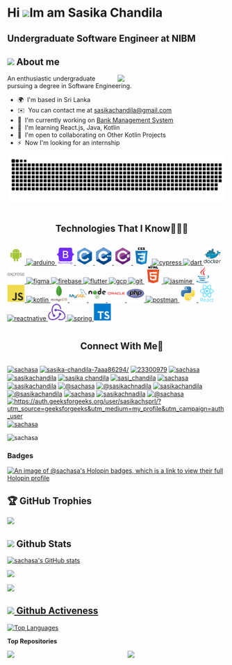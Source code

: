 Hi ![](https://user-images.githubusercontent.com/18350557/176309783-0785949b-9127-417c-8b55-ab5a4333674e.gif)Im am Sasika Chandila
=======================================================================================================================================

Undergraduate Software Engineer at NIBM
-------------------------------

## <picture><img src = "https://github.com/7oSkaaa/7oSkaaa/blob/main/Images/about_me.gif?raw=true" width = 50px></picture> About me

<picture> <img align="right" src="https://github.com/7oSkaaa/7oSkaaa/blob/main/Images/Right_Side.gif?raw=true" width = 250px></picture>

An enthusiastic undergraduate pursuing a degree in Software Engineering.

* 🌍  I'm based in Sri Lanka
* ✉️  You can contact me at [sasikachandila@gmail.com](mailto:sasikachandila@gmail.com)
* 🚀  I'm currently working on [Bank Management System](http://https://github.com/sachasa/Bank-Management-System-)
* 🧠  I'm learning React.js, Java, Kotlin
* 🤝  I'm open to collaborating on Other Kotlin Projects
* ⚡  Now I'm looking for an internship

<!--- snake -->
<div align="center">
  <img  src="https://github.com/1999AZZAR/1999AZZAR/blob/main/resources/img/grid-snake.svg"
       alt="snake" /></a>
</div>

<div id="user-content-toc">
  <ul align="center">
    <summary><h2 style="display: inline-block">Technologies That I Know👨🏻‍💻</h2></summary>
  </ul>
</div>
<p align="left"> <a href="https://developer.android.com" target="_blank" rel="noreferrer"> <img src="https://raw.githubusercontent.com/devicons/devicon/master/icons/android/android-original-wordmark.svg" alt="android" width="40" height="40"/> </a> <a href="https://www.arduino.cc/" target="_blank" rel="noreferrer"> <img src="https://cdn.worldvectorlogo.com/logos/arduino-1.svg" alt="arduino" width="40" height="40"/> </a> <a href="https://getbootstrap.com" target="_blank" rel="noreferrer"> <img src="https://raw.githubusercontent.com/devicons/devicon/master/icons/bootstrap/bootstrap-plain-wordmark.svg" alt="bootstrap" width="40" height="40"/> </a> <a href="https://www.cprogramming.com/" target="_blank" rel="noreferrer"> <img src="https://raw.githubusercontent.com/devicons/devicon/master/icons/c/c-original.svg" alt="c" width="40" height="40"/> </a> <a href="https://www.w3schools.com/cpp/" target="_blank" rel="noreferrer"> <img src="https://raw.githubusercontent.com/devicons/devicon/master/icons/cplusplus/cplusplus-original.svg" alt="cplusplus" width="40" height="40"/> </a> <a href="https://www.w3schools.com/cs/" target="_blank" rel="noreferrer"> <img src="https://raw.githubusercontent.com/devicons/devicon/master/icons/csharp/csharp-original.svg" alt="csharp" width="40" height="40"/> </a> <a href="https://www.w3schools.com/css/" target="_blank" rel="noreferrer"> <img src="https://raw.githubusercontent.com/devicons/devicon/master/icons/css3/css3-original-wordmark.svg" alt="css3" width="40" height="40"/> </a> <a href="https://www.cypress.io" target="_blank" rel="noreferrer"> <img src="https://raw.githubusercontent.com/simple-icons/simple-icons/6e46ec1fc23b60c8fd0d2f2ff46db82e16dbd75f/icons/cypress.svg" alt="cypress" width="40" height="40"/> </a> <a href="https://dart.dev" target="_blank" rel="noreferrer"> <img src="https://www.vectorlogo.zone/logos/dartlang/dartlang-icon.svg" alt="dart" width="40" height="40"/> </a> <a href="https://www.docker.com/" target="_blank" rel="noreferrer"> <img src="https://raw.githubusercontent.com/devicons/devicon/master/icons/docker/docker-original-wordmark.svg" alt="docker" width="40" height="40"/> </a> <a href="https://expressjs.com" target="_blank" rel="noreferrer"> <img src="https://raw.githubusercontent.com/devicons/devicon/master/icons/express/express-original-wordmark.svg" alt="express" width="40" height="40"/> </a> <a href="https://www.figma.com/" target="_blank" rel="noreferrer"> <img src="https://www.vectorlogo.zone/logos/figma/figma-icon.svg" alt="figma" width="40" height="40"/> </a> <a href="https://firebase.google.com/" target="_blank" rel="noreferrer"> <img src="https://www.vectorlogo.zone/logos/firebase/firebase-icon.svg" alt="firebase" width="40" height="40"/> </a> <a href="https://flutter.dev" target="_blank" rel="noreferrer"> <img src="https://www.vectorlogo.zone/logos/flutterio/flutterio-icon.svg" alt="flutter" width="40" height="40"/> </a> <a href="https://cloud.google.com" target="_blank" rel="noreferrer"> <img src="https://www.vectorlogo.zone/logos/google_cloud/google_cloud-icon.svg" alt="gcp" width="40" height="40"/> </a> <a href="https://git-scm.com/" target="_blank" rel="noreferrer"> <img src="https://www.vectorlogo.zone/logos/git-scm/git-scm-icon.svg" alt="git" width="40" height="40"/> </a> <a href="https://www.w3.org/html/" target="_blank" rel="noreferrer"> <img src="https://raw.githubusercontent.com/devicons/devicon/master/icons/html5/html5-original-wordmark.svg" alt="html5" width="40" height="40"/> </a> <a href="https://jasmine.github.io/" target="_blank" rel="noreferrer"> <img src="https://www.vectorlogo.zone/logos/jasmine/jasmine-icon.svg" alt="jasmine" width="40" height="40"/> </a> <a href="https://www.java.com" target="_blank" rel="noreferrer"> <img src="https://raw.githubusercontent.com/devicons/devicon/master/icons/java/java-original.svg" alt="java" width="40" height="40"/> </a> <a href="https://developer.mozilla.org/en-US/docs/Web/JavaScript" target="_blank" rel="noreferrer"> <img src="https://raw.githubusercontent.com/devicons/devicon/master/icons/javascript/javascript-original.svg" alt="javascript" width="40" height="40"/> </a> <a href="https://kotlinlang.org" target="_blank" rel="noreferrer"> <img src="https://www.vectorlogo.zone/logos/kotlinlang/kotlinlang-icon.svg" alt="kotlin" width="40" height="40"/> </a> <a href="https://www.mongodb.com/" target="_blank" rel="noreferrer"> <img src="https://raw.githubusercontent.com/devicons/devicon/master/icons/mongodb/mongodb-original-wordmark.svg" alt="mongodb" width="40" height="40"/> </a> <a href="https://www.mysql.com/" target="_blank" rel="noreferrer"> <img src="https://raw.githubusercontent.com/devicons/devicon/master/icons/mysql/mysql-original-wordmark.svg" alt="mysql" width="40" height="40"/> </a> <a href="https://nodejs.org" target="_blank" rel="noreferrer"> <img src="https://raw.githubusercontent.com/devicons/devicon/master/icons/nodejs/nodejs-original-wordmark.svg" alt="nodejs" width="40" height="40"/> </a> <a href="https://www.oracle.com/" target="_blank" rel="noreferrer"> <img src="https://raw.githubusercontent.com/devicons/devicon/master/icons/oracle/oracle-original.svg" alt="oracle" width="40" height="40"/> </a> <a href="https://www.php.net" target="_blank" rel="noreferrer"> <img src="https://raw.githubusercontent.com/devicons/devicon/master/icons/php/php-original.svg" alt="php" width="40" height="40"/> </a> <a href="https://postman.com" target="_blank" rel="noreferrer"> <img src="https://www.vectorlogo.zone/logos/getpostman/getpostman-icon.svg" alt="postman" width="40" height="40"/> </a> <a href="https://www.python.org" target="_blank" rel="noreferrer"> <img src="https://raw.githubusercontent.com/devicons/devicon/master/icons/python/python-original.svg" alt="python" width="40" height="40"/> </a> <a href="https://reactjs.org/" target="_blank" rel="noreferrer"> <img src="https://raw.githubusercontent.com/devicons/devicon/master/icons/react/react-original-wordmark.svg" alt="react" width="40" height="40"/> </a> <a href="https://reactnative.dev/" target="_blank" rel="noreferrer"> <img src="https://reactnative.dev/img/header_logo.svg" alt="reactnative" width="40" height="40"/> </a> <a href="https://redux.js.org" target="_blank" rel="noreferrer"> <img src="https://raw.githubusercontent.com/devicons/devicon/master/icons/redux/redux-original.svg" alt="redux" width="40" height="40"/> </a> <a href="https://spring.io/" target="_blank" rel="noreferrer"> <img src="https://www.vectorlogo.zone/logos/springio/springio-icon.svg" alt="spring" width="40" height="40"/> </a> <a href="https://www.typescriptlang.org/" target="_blank" rel="noreferrer"> <img src="https://raw.githubusercontent.com/devicons/devicon/master/icons/typescript/typescript-original.svg" alt="typescript" width="40" height="40"/> </a> </p>



<div id="user-content-toc">
  <ul align="center">
    <summary><h2 style="display: inline-block">Connect With Me🤝</h2></summary>
  </ul>
</div>
<p align="left">
<a href="https://codepen.io/sachasa" target="blank"><img align="center" src="https://raw.githubusercontent.com/rahuldkjain/github-profile-readme-generator/master/src/images/icons/Social/codepen.svg" alt="sachasa" height="30" width="40" /></a>
<a href="https://linkedin.com/in/sasika-chandila-7aaa86294/" target="blank"><img align="center" src="https://raw.githubusercontent.com/rahuldkjain/github-profile-readme-generator/master/src/images/icons/Social/linked-in-alt.svg" alt="sasika-chandila-7aaa86294/" height="30" width="40" /></a>
<a href="https://stackoverflow.com/users/23300979" target="blank"><img align="center" src="https://raw.githubusercontent.com/rahuldkjain/github-profile-readme-generator/master/src/images/icons/Social/stack-overflow.svg" alt="23300979" height="30" width="40" /></a>
<a href="https://codesandbox.com/sachasa" target="blank"><img align="center" src="https://raw.githubusercontent.com/rahuldkjain/github-profile-readme-generator/master/src/images/icons/Social/codesandbox.svg" alt="sachasa" height="30" width="40" /></a>
<a href="https://kaggle.com/sasikachandila" target="blank"><img align="center" src="https://raw.githubusercontent.com/rahuldkjain/github-profile-readme-generator/master/src/images/icons/Social/kaggle.svg" alt="sasikachandila" height="30" width="40" /></a>
<a href="https://fb.com/sasika chandila" target="blank"><img align="center" src="https://raw.githubusercontent.com/rahuldkjain/github-profile-readme-generator/master/src/images/icons/Social/facebook.svg" alt="sasika chandila" height="30" width="40" /></a>
<a href="https://instagram.com/sasi_chandila" target="blank"><img align="center" src="https://raw.githubusercontent.com/rahuldkjain/github-profile-readme-generator/master/src/images/icons/Social/instagram.svg" alt="sasi_chandila" height="30" width="40" /></a>
<a href="https://dribbble.com/sachasa" target="blank"><img align="center" src="https://raw.githubusercontent.com/rahuldkjain/github-profile-readme-generator/master/src/images/icons/Social/dribbble.svg" alt="sachasa" height="30" width="40" /></a>
<a href="https://www.behance.net/sasikachandila" target="blank"><img align="center" src="https://raw.githubusercontent.com/rahuldkjain/github-profile-readme-generator/master/src/images/icons/Social/behance.svg" alt="sasikachandila" height="30" width="40" /></a>
<a href="https://hashnode.com/@sachasa" target="blank"><img align="center" src="https://raw.githubusercontent.com/rahuldkjain/github-profile-readme-generator/master/src/images/icons/Social/hashnode.svg" alt="@sachasa" height="30" width="40" /></a>
<a href="https://medium.com/@sasikachnadila" target="blank"><img align="center" src="https://raw.githubusercontent.com/rahuldkjain/github-profile-readme-generator/master/src/images/icons/Social/medium.svg" alt="@sasikachnadila" height="30" width="40" /></a>
<a href="https://www.codechef.com/users/sasikachandila" target="blank"><img align="center" src="https://cdn.jsdelivr.net/npm/simple-icons@3.1.0/icons/codechef.svg" alt="sasikachandila" height="30" width="40" /></a>
<a href="https://www.hackerrank.com/@sasikachandila" target="blank"><img align="center" src="https://raw.githubusercontent.com/rahuldkjain/github-profile-readme-generator/master/src/images/icons/Social/hackerrank.svg" alt="@sasikachandila" height="30" width="40" /></a>
<a href="https://codeforces.com/profile/sachasa" target="blank"><img align="center" src="https://raw.githubusercontent.com/rahuldkjain/github-profile-readme-generator/master/src/images/icons/Social/codeforces.svg" alt="sachasa" height="30" width="40" /></a>
<a href="https://www.leetcode.com/sasikachnadila" target="blank"><img align="center" src="https://raw.githubusercontent.com/rahuldkjain/github-profile-readme-generator/master/src/images/icons/Social/leet-code.svg" alt="sasikachnadila" height="30" width="40" /></a>
<a href="https://www.hackerearth.com/@sachasa" target="blank"><img align="center" src="https://raw.githubusercontent.com/rahuldkjain/github-profile-readme-generator/master/src/images/icons/Social/hackerearth.svg" alt="@sachasa" height="30" width="40" /></a>
<a href="https://auth.geeksforgeeks.org/user/https://auth.geeksforgeeks.org/user/sasikachsprl/?utm_source=geeksforgeeks&utm_medium=my_profile&utm_campaign=auth_user" target="blank"><img align="center" src="https://raw.githubusercontent.com/rahuldkjain/github-profile-readme-generator/master/src/images/icons/Social/geeks-for-geeks.svg" alt="https://auth.geeksforgeeks.org/user/sasikachsprl/?utm_source=geeksforgeeks&utm_medium=my_profile&utm_campaign=auth_user" height="30" width="40" /></a>
<a href="https://www.topcoder.com/members/sachasa" target="blank"><img align="center" src="https://raw.githubusercontent.com/rahuldkjain/github-profile-readme-generator/master/src/images/icons/Social/topcoder.svg" alt="sachasa" height="30" width="40" /></a>
</p>

<p align="left"> <img src="https://komarev.com/ghpvc/?username=sachasa&label=Profile%20views&color=0e75b6&style=flat" alt="sachasa" /> </p>

### Badges
[![An image of @sachasa's Holopin badges, which is a link to view their full Holopin profile](https://holopin.me/sachasa)](https://holopin.io/@sachasa)


## 🏆 GitHub Trophies
![](https://github-profile-trophy.vercel.app/?username=sachasa&theme=radical&no-frame=false&no-bg=true&margin-w=4)


	




## <img src="https://media.giphy.com/media/iY8CRBdQXODJSCERIr/giphy.gif" width="35"><b> Github Stats </b>

<a href="http://www.github.com/sachasa"><img src="https://github-readme-stats.vercel.app/api?username=sachasa&show_icons=true&hide=&count_private=true&title_color=22c55e&text_color=22c55e&icon_color=f97316&bg_color=0f172a&hide_border=true&show_icons=true" alt="sachasa's GitHub stats" /></a>

<a href="http://www.github.com/sachasa"><img src="https://github-readme-streak-stats.herokuapp.com/?user=sachasa&stroke=22c55e&background=0f172a&ring=22c55e&fire=22c55e&currStreakNum=22c55e&currStreakLabel=22c55e&sideNums=22c55e&sideLabels=22c55e&dates=22c55e&hide_border=true" /></a>

<a href="http://www.github.com/sachasa"><img src="https://github-readme-activity-graph.cyclic.app/graph?username=sachasa&bg_color=0f172a&color=22c55e&line=f97316&point=22c55e&area_color=0f172a&area=true&hide_border=true&custom_title=GitHub%20Commits%20Graph"> 
## <img src="https://media.giphy.com/media/iY8CRBdQXODJSCERIr/giphy.gif" width="35"><b> Github Activeness </b>

<a href="https://github.com/sachasa" align="left"><img src="https://github-readme-stats.vercel.app/api/top-langs/?username=sachasa&langs_count=10&title_color=22c55e&text_color=22c55e&icon_color=f97316&bg_color=0f172a&hide_border=true&locale=en&custom_title=Top%20%Languages" alt="Top Languages" /></a>


<b>Top Repositories</b>

<div width="100%" align="center"><a href="https://github.com/sachasa/React-Blog-Web-App" align="left"><img align="left" width="45%" src="https://github-readme-stats.vercel.app/api/pin/?username=sachasa&repo=React-Blog-Web-App&title_color=22c55e&text_color=22c55e&icon_color=f97316&bg_color=0f172a&hide_border=true&locale=en" /></a><a href="https://github.com/sachasa/E-Commerce-App" align="right"><img align="right" width="45%" src="https://github-readme-stats.vercel.app/api/pin/?username=sachasa&repo=E-Commerce-App&title_color=22c55e&text_color=22c55e&icon_color=f97316&bg_color=0f172a&hide_border=true&locale=en" /></a></div><br /><br /><br /><br /><br /><br /><br />
